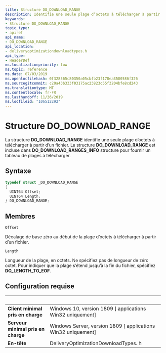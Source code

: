 ```yaml
---
title: Structure DO_DOWNLOAD_RANGE
description: Identifie une seule plage d’octets à télécharger à partir d’un fichier.
keywords:
- Structure DO_DOWNLOAD_RANGE
topic_type:
- apiref
api_name:
- DO_DOWNLOAD_RANGE
api_location:
- deliveryoptimizationdownloadtypes.h
api_type:
- HeaderDef
ms.localizationpriority: low
ms.topic: reference
ms.date: 07/03/2019
ms.openlocfilehash: 0f328565c80350a05cbfb23f178ea3580586f326
ms.sourcegitcommit: c20a43b333f03175ac23823c55f3204bfe8cd243
ms.translationtype: MT
ms.contentlocale: fr-FR
ms.lasthandoff: 11/26/2019
ms.locfileid: "106512292"
---
```

# <a name="do_download_range-structure"></a>Structure DO_DOWNLOAD_RANGE

La structure **DO_DOWNLOAD_RANGE** identifie une seule plage d’octets à télécharger à partir d’un fichier. La structure **DO_DOWNLOAD_RANGE** est incluse dans **DO_DOWNLOAD_RANGES_INFO** structure pour fournir un tableau de plages à télécharger.

## <a name="syntax"></a>Syntaxe
```cpp
typedef struct _DO_DOWNLOAD_RANGE
{
  UINT64 Offset;
  UINT64 Length;
} DO_DOWNLOAD_RANGE;
```

## <a name="members"></a>Membres

`Offset`

Décalage de base zéro au début de la plage d’octets à télécharger à partir d’un fichier.

`Length`

Longueur de la plage, en octets. Ne spécifiez pas de longueur de zéro octet. Pour indiquer que la plage s’étend jusqu’à la fin du fichier, spécifiez **DO_LENGTH_TO_EOF**.

## <a name="requirements"></a>Configuration requise

| &nbsp; | &nbsp; |
| ---- |:---- |
| **Client minimal pris en charge** | Windows 10, version 1809 \[ applications Win32 uniquement\] |
| **Serveur minimal pris en charge** | Windows Server, version 1809 \[ applications Win32 uniquement\] |
| **En-tête** | DeliveryOptimizationDownloadTypes. h |
